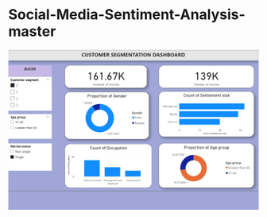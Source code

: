 # Social-Media-Sentiment-Analysis-master

<img src= "./Customer-segmentation-Analysis-main/img.png"/>
